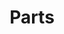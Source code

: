---
title: Parts
image: image.jpg  # Photo by Rick Mason on Unsplash (edited)
icon: icon.png

item_wrapper_classes: 'col-4 col-sm-3 col-md-2'
item_show_footer: false

content:
    items:
        - '@page.children': '/part'
    order:
        by: title
    limit: 24
    pagination: true
---